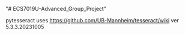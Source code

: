 "# ECS7019U-Advanced_Group_Project" 

pytesseract uses https://github.com/UB-Mannheim/tesseract/wiki ver 5.3.3.20231005